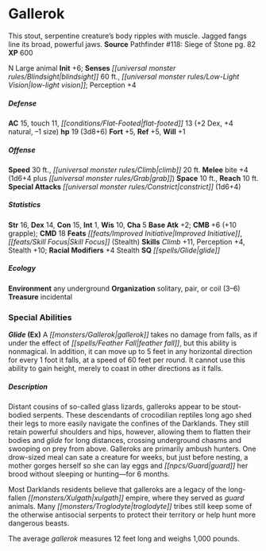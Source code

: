 ﻿---
cssclass: [monsters]
title1: Gallerok
desc_short: This stout, serpentine creature's body ripples with muscle. Jagged fangs
  line its broad, powerful jaws.
title2: Gallerok
CR: 2
sources:
- name: 'Pathfinder #118: Siege of Stone'
  page: 82
  link: http://paizo.com/products/btpy9pn4
XP: 600
alignment: N
size: Large
type: animal
initiative:
  bonus: 6
senses:
  blindsight: 60
  low-light vision: true
AC:
  AC: 15
  touch: 11
  flat_footed: 13
  components:
    dex: 2
    natural: 4
    size: -1
HP:
  HP: 19
  long: 3d8+6
saves:
  fort: 5
  ref: 5
  will: 1
speeds:
  base: 30
  climb: 20
attacks:
  melee:
  - - text: bite +4 (1d6+4 plus grab)
      entries:
      - - damage: 1d6+4
        - effect: grab
      attack: bite
      bonus:
      - 4
  special:
  - constrict (1d6+4)
space: 10
reach: 10
ability_scores:
  STR: 16
  DEX: 14
  CON: 15
  INT: 1
  WIS: 10
  CHA: 5
BAB: 2
CMB: 6
CMB_other: +10 grapple
CMD: 18
feats:
- name: Improved Initiative
- name: Skill Focus (Stealth)
skills:
  Climb: 11
  Perception: 4
  Stealth: 10
  _racial_mods:
    Stealth:
      _: 4
special_qualities:
- glide
ecology:
  environment: any underground
  organization: solitary, pair, or coil (3-6)
  treasure_type: incidental
special_abilities:
  Glide (Ex): A gallerok takes no damage from falls, as if under the effect of feather
    fall, but this ability is nonmagical. In addition, it can move up to 5 feet in
    any horizontal direction for every 1 foot it falls, at a speed of 60 feet per
    round. It cannot use this ability to gain height, merely to coast in other directions
    as it falls.
desc_long: |-
  Distant cousins of so-called glass lizards, galleroks appear to be stout-bodied serpents. These descendants of crocodilian reptiles long ago shed their legs to more easily navigate the confines of the Darklands. They still retain powerful shoulders and hips, however, allowing them to flatten their bodies and glide for long distances, crossing underground chasms and swooping on prey from above. Galleroks are primarily ambush hunters. One drow-sized meal can sate a creature for weeks, but just before nesting, a mother gorges herself so she can lay eggs and guard her brood without sleeping or hunting-for 6 months.

   Most Darklands residents believe that galleroks are a legacy of the long-fallen xulgath empire, where they served as guard animals. Many troglodyte tribes still keep some of the otherwise antisocial serpents to protect their territory or help hunt more dangerous beasts.

   The average gallerok measures 12 feet long and weighs 1,000 pounds.

---

# Gallerok
This stout, serpentine creature’s body ripples with muscle. Jagged fangs line its broad, powerful jaws.
**Source** Pathfinder #118: Siege of Stone pg. 82
**XP** 600

N Large animal
**Init** +6; **Senses** _[[universal monster rules/Blindsight|blindsight]]_ 60 ft., _[[universal monster rules/Low-Light Vision|low-light vision]]_; Perception +4

##### Defense

**AC** 15, touch 11, _[[conditions/Flat-Footed|flat-footed]]_ 13 (+2 Dex, +4 natural, –1 size)
**hp** 19 (3d8+6)
**Fort** +5, **Ref** +5, **Will** +1

##### Offense
**Speed** 30 ft., _[[universal monster rules/Climb|climb]]_ 20 ft.
**Melee** bite +4 (1d6+4 plus _[[universal monster rules/Grab|grab]]_)
**Space** 10 ft., **Reach** 10 ft.
**Special Attacks** _[[universal monster rules/Constrict|constrict]]_ (1d6+4)

##### Statistics
**Str** 16, **Dex** 14, **Con** 15, **Int** 1, **Wis** 10, **Cha** 5
**Base Atk** +2; **CMB** +6 (+10 grapple); **CMD** 18
**Feats** _[[feats/Improved Initiative|Improved Initiative]]_, _[[feats/Skill Focus|Skill Focus]]_ (Stealth)
**Skills** _Climb_ +11, Perception +4, Stealth +10; **Racial Modifiers** +4 Stealth
**SQ** _[[spells/Glide|glide]]_

##### Ecology

**Environment** any underground
**Organization** solitary, pair, or coil (3–6)
**Treasure** incidental

### Special Abilities

**_Glide_ (Ex)** A _[[monsters/Gallerok|gallerok]]_ takes no damage from falls, as if under the effect of _[[spells/Feather Fall|feather fall]]_, but this ability is nonmagical. In addition, it can move up to 5 feet in any horizontal direction for every 1 foot it falls, at a speed of 60 feet per round. It cannot use this ability to gain height, merely to coast in other directions as it falls.

##### Description

Distant cousins of so-called glass lizards, galleroks appear to be stout-bodied serpents. These descendants of crocodilian reptiles long ago shed their legs to more easily navigate the confines of the Darklands. They still retain powerful shoulders and hips, however, allowing them to flatten their bodies and _glide_ for long distances, crossing underground chasms and swooping on prey from above. Galleroks are primarily ambush hunters. One drow-sized meal can sate a creature for weeks, but just before nesting, a mother gorges herself so she can lay eggs and _[[npcs/Guard|guard]]_ her brood without sleeping or hunting—for 6 months.

Most Darklands residents believe that galleroks are a legacy of the long-fallen _[[monsters/Xulgath|xulgath]]_ empire, where they served as _guard_ animals. Many _[[monsters/Troglodyte|troglodyte]]_ tribes still keep some of the otherwise antisocial serpents to protect their territory or help hunt more dangerous beasts.

The average _gallerok_ measures 12 feet long and weighs 1,000 pounds.